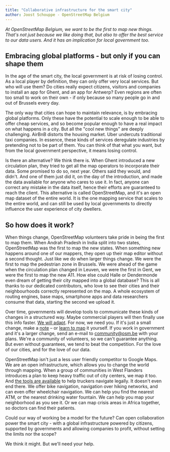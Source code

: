 ```yaml
---
title: "Collaborative infrastructure for the smart city"
author: Joost Schouppe - OpenStreetMap Belgium
---
```

*At OpenStreetMap Belgium, we want to be the first to map new things. That's not just because we like doing that, but also to offer the best service to our data users. And it has an implication for local government too.*

## Embracing global platforms - but only if you can shape them

In the age of the smart city, the local government is at risk of losing control. As a local player by definition, they can only offer very local services. But who will use them? Do cities really expect citizens, visitors and companies to install an app for Ghent, and an app for Antwerp? Even regions are often too small to work on their own - if only because so many people go in and out of Brussels every day. 
 
The only way that cities can hope to maintain relevance, is by embracing global platforms. Only these have the potential to scale enough to be able to offer cheap services, and so become popular enough to have a real impact on what happens in a city. But all the "cool new things" are deeply challenging. AirBnB distorts the housing market. Uber undercuts traditional taxi companies. In essence, these kinds of services deregulate industries by pretending not to be part of them. You can think of that what you want, but from the local government perspective, it means losing control.
 
Is there an alternative? We think there is. When Ghent introduced a new circulation plan, they tried to get all the map operators to incorporate their data. Some promised to do so, next year. Others said they would, and didn't. And one of them just did it, on the day of the introduction, and made the data available for anyone who cares to use it. In fact, anyone can correct any mistake in the data itself, hence their efforts are guaranteed to reach the client. This alternative is called OpenStreetMap, and it's an open map dataset of the entire world. It is the one mapping service that scales to the entire world, and can still be used by local governments to directly influence the user experience of city dwellers.
 
## So how does it work?
 
When things change, OpenStreetMap volunteers take pride in being the first to map them. When Andrah Pradesh in India split into two states, OpenStreetMap was the first to map the new states. When something new happens around one of our mappers, they open up their map editor without a second thought. Just like we do when larger things change. We were the first to map the pedestrian zone in Brussels. We were ahead of the game when the circulation plan changed in Leuven, we were the first in Gent, we were the first to map the new A11.  How else could Halle or Dendermonde even dream of getting their city mapped into a global database? 
This is all thanks to our dedicated contributors, who love to see their cities and their neighbourhoods correctly represented on the map. A whole ecosystem of routing engines, base maps, smartphone apps and data researchers consume that data, starting the second we upload it.
 
Over time, governments will develop tools to communicate these kinds of changes in a structured way. Maybe commercial players will then finally use this info faster. [We will adapt](http://www.osm.be/2017/01/06/en-project-road-completion.html). For now, we need you. If it's just a small change, make a [note](https://wiki.openstreetmap.org/wiki/Notes) – or [learn to map](https://www.learnosm.org) it yourself. If you work in government and it's a larger change, send an e-mail to community@osm.be with your plans. We're a community of volunteers, so we can't guarantee anything. But even without guarantees, we tend to beat the competition. For the love of our cities, and for the love of our data.
 
OpenStreetMap isn't just a less user friendly competitor to Google Maps. We are an open infrastructure, which allows you to change the world through mapping. When a group of communities in West Flanders introduces a plan to keep heavy traffic out of city centers, we map it too. And [the tools are available](https://graphhopper.com/maps/?point=50.812877%2C4.134378&point=50.806206%2C4.148626&locale=nl-NL&vehicle=truck&weighting=fastest&elevation=true&use_miles=false&layer=Omniscale) to help truckers navigate legally. It doesn't even end there. We offer bike navigation, navigation over hiking networks, and can even offer wheelchair navigation. We can help you find the nearest ATM, or the nearest drinking water fountain. We can help you map your neighborhood as you see it. Or we can map crisis areas in Africa together, so doctors can find their patients.
 
Could our way of working be a model for the future? Can open collaboration power the smart city - with a global infrastructure powered by citizens, supported by governments and allowing companies to profit, without setting the limits nor the scope?
 
We think it might. But we'll need your help.
